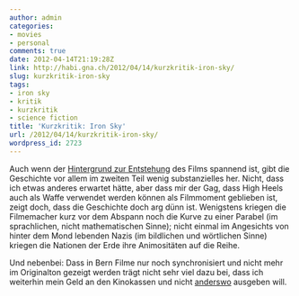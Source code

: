 ```yaml
---
author: admin
categories:
- movies
- personal
comments: true
date: 2012-04-14T21:19:28Z
link: http://habi.gna.ch/2012/04/14/kurzkritik-iron-sky/
slug: kurzkritik-iron-sky
tags:
- iron sky
- kritik
- kurzkritik
- science fiction
title: 'Kurzkritik: Iron Sky'
url: /2012/04/14/kurzkritik-iron-sky/
wordpress_id: 2723
---
```


Auch wenn der [Hintergrund zur Entstehung](http://www.ironsky.net/site/support/finance/) des Films spannend ist, gibt die Geschichte vor allem im zweiten Teil wenig substanzielles her. Nicht, dass ich etwas anderes erwartet hätte, aber dass mir der Gag, dass High Heels auch als Waffe verwendet werden können als Filmmoment geblieben ist, zeigt doch, dass die Geschichte doch arg dünn ist. Wenigstens kriegen die Filmemacher kurz vor dem Abspann noch die Kurve zu einer Parabel (im sprachlichen, nicht mathematischen Sinne); nicht einmal im Angesichts von hinter dem Mond lebenden Nazis (im bildlichen und wörtlichen Sinne) kriegen die Nationen der Erde ihre Animositäten auf die Reihe.

Und nebenbei: Dass in Bern Filme nur noch synchronisiert und nicht mehr im Originalton gezeigt werden trägt nicht sehr viel dazu bei, dass ich weiterhin mein Geld an den Kinokassen und nicht [anderswo](http://www.apple.com/itunes/charts/movies/) ausgeben will.
